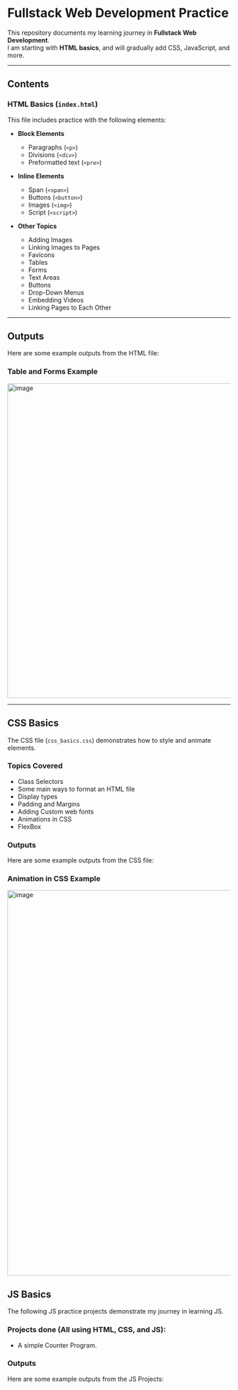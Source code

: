 # Fullstack Web Development Practice

This repository documents my learning journey in **Fullstack Web Development**.  
I am starting with **HTML basics**, and will gradually add CSS, JavaScript, and more.

---

##  Contents

###  HTML Basics (`index.html`)
This file includes practice with the following elements:

- **Block Elements**
  - Paragraphs (`<p>`)
  - Divisions (`<div>`)
  - Preformatted text (`<pre>`)

- **Inline Elements**
  - Span (`<span>`)
  - Buttons (`<button>`)
  - Images (`<img>`)
  - Script (`<script>`)

- **Other Topics**
  - Adding Images
  - Linking Images to Pages
  - Favicons
  - Tables
  - Forms
  - Text Areas
  - Buttons
  - Drop-Down Menus
  - Embedding Videos
  - Linking Pages to Each Other

---

## Outputs

Here are some example outputs from the HTML file:

### Table and Forms Example
<img width="1895" height="711" alt="image" src="https://github.com/user-attachments/assets/158915d0-9ad3-470c-82d4-19b1b867f0fd" />

---

##  CSS Basics
The CSS file (`css_basics.css`) demonstrates how to style and animate elements.

### Topics Covered
- Class Selectors
- Some main ways to format an HTML file
- Display types
- Padding and Margins
- Adding Custom web fonts
- Animations in CSS
- FlexBox

###   Outputs
Here are some example outputs from the CSS file:

### Animation in CSS Example
<img width="660" height="871" alt="image" src="https://github.com/user-attachments/assets/0f62a380-a2a7-48c2-a515-c026609abc77" />

##  JS Basics
The following JS practice projects demonstrate my journey in learning JS.

### Projects done (All using HTML, CSS, and JS):
- A simple Counter Program.


###   Outputs
Here are some example outputs from the JS Projects:


